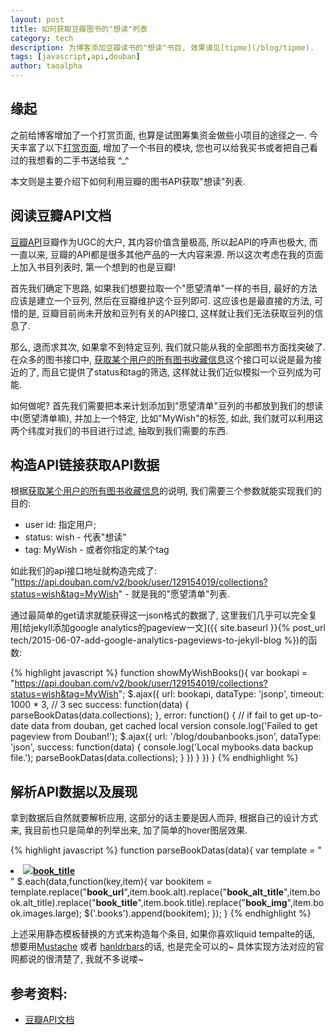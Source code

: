 ```yaml
---
layout: post
title: 如何获取豆瓣图书的"想读"列表 
category: tech
description: 为博客添加豆瓣读书的"想读"书目, 效果请见[tipme](/blog/tipme).
tags: [javascript,api,douban] 
author: taoalpha
---
```


## 缘起

之前给博客增加了一个打赏页面, 也算是试图筹集资金做些小项目的途径之一. 今天丰富了以下[打赏页面](/blog/tipme), 增加了一个书目的模块, 您也可以给我买书或者把自己看过的我想看的二手书送给我 ^_^

本文则是主要介绍下如何利用豆瓣的图书API获取"想读"列表.

## 阅读豆瓣API文档

[豆瓣API](http://developers.douban.com/wiki/?title=api_v2)豆瓣作为UGC的大户, 其内容价值含量极高, 所以起API的呼声也极大, 而一直以来, 豆瓣的API都是很多其他产品的一大内容来源. 所以这次考虑在我的页面上加入书目列表时, 第一个想到的也是豆瓣! 

首先我们确定下思路, 如果我们想要拉取一个"愿望清单"一样的书目, 最好的方法应该是建立一个豆列, 然后在豆瓣维护这个豆列即可. 这应该也是最直接的方法, 可惜的是, 豆瓣目前尚未开放和豆列有关的API接口, 这样就让我们无法获取豆列的信息了. 

那么, 退而求其次, 如果拿不到特定豆列, 我们就只能从我的全部图书方面找突破了. 在众多的图书接口中, [获取某个用户的所有图书收藏信息](http://developers.douban.com/wiki/?title=book_v2#get_user_collections)这个接口可以说是最为接近的了, 而且它提供了status和tag的筛选, 这样就让我们近似模拟一个豆列成为可能.

如何做呢? 首先我们需要把本来计划添加到"愿望清单"豆列的书都放到我们的想读中(愿望清单嘛), 并加上一个特定, 比如"MyWish"的标签, 如此, 我们就可以利用这两个纬度对我们的书目进行过滤, 抽取到我们需要的东西.

## 构造API链接获取API数据

根据[获取某个用户的所有图书收藏信息](http://developers.douban.com/wiki/?title=book_v2#get_user_collections)的说明, 我们需要三个参数就能实现我们的目的:

- user id: 指定用户;
- status: wish - 代表"想读"
- tag: MyWish - 或者你指定的某个tag

如此我们的api接口地址就构造完成了: "https://api.douban.com/v2/book/user/129154019/collections?status=wish&tag=MyWish" - 就是我的"愿望清单"列表.

通过最简单的get请求就能获得这一json格式的数据了, 这里我们几乎可以完全复用[给jekyll添加google analytics的pageview一文]({{ site.baseurl }}{% post_url tech/2015-06-07-add-google-analytics-pageviews-to-jekyll-blog %})的函数:

{% highlight javascript %}
function showMyWishBooks(){
  var bookapi = "https://api.douban.com/v2/book/user/129154019/collections?status=wish&tag=MyWish";
  $.ajax({
    url: bookapi, 
    dataType: 'jsonp',
    timeout: 1000 * 3, // 3 sec
    success: function(data) {
      parseBookDatas(data.collections);
    },
    error: function() {
      // if fail to get up-to-date data from douban, get cached local version
      console.log('Failed to get pageview from Douban!');
        $.ajax({
          url: '/blog/doubanbooks.json',
          dataType: 'json',
          success: function(data) {
            console.log('Local mybooks.data backup file.');
            parseBookDatas(data.collections);
          }
        })
    }
  })
}
{% endhighlight %}

## 解析API数据以及展现

拿到数据后自然就要解析应用, 这部分的话主要是因人而异, 根据自己的设计方式来, 我目前也只是简单的列举出来, 加了简单的hover图层效果. 

{% highlight javascript %}
function parseBookDatas(data){
  var template = "<li class='book_item'><a href='__book_url__' alt='__book_alt_title__'><img src='__book_img__'><span>__book_title__</span></a></li>"
  $.each(data,function(key,item){
    var bookitem = template.replace("__book_url__",item.book.alt).replace("__book_alt_title__",item.book.alt_title).replace("__book_title__",item.book.title).replace("__book_img__",item.book.images.large);
    $('.books').append(bookitem);
  });
}
{% endhighlight %}

上述采用静态模板替换的方式来构造每个条目, 如果你喜欢liquid tempalte的话, 想要用[Mustache](https://mustache.github.io/) 或者 [hanldrbars](http://handlebarsjs.com/)的话, 也是完全可以的~ 具体实现方法对应的官网都说的很清楚了, 我就不多说喽~


## 参考资料:

- [豆瓣API文档](http://developers.douban.com/wiki/?title=book_v2#get_user_collections)
